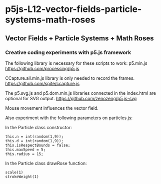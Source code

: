 # p5js-L12-vector-fields-particle-systems-math-roses

## Vector Fields + Particle Systems + Math Roses

### Creative coding experiments with p5.js framework

The following library is necessary for these scripts to work: p5.min.js
https://github.com/processing/p5.js

CCapture.all.min.js library is only needed to record the frames.
https://github.com/spite/ccapture.js

The p5.svg.js and p5.dom.min.js libraries connected in the index.html are optional for SVG output.
https://github.com/zenozeng/p5.js-svg

Mouse movement influences the vector field.

Also experiment with the following parameters on particles.js:

In the Particle class constructor:

	this.n = int(random(1,9));
	this.d = int(random(1,9));
	this.isRespectBounds = false;
	this.maxSpeed = 5;
	this.radius = 15;

In the Particle class drawRose function:

	scale(1)
	strokeWeight(1)
